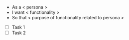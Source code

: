 - As a < persona >
- I want < functionality >
- So that < purpose of functionality related to persona >

- [ ] Task 1
- [ ] Task 2
